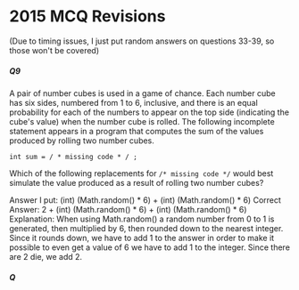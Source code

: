 # 2015 MCQ Revisions
(Due to timing issues, I just put random answers on questions 33-39, so those won't be covered)

##### Q9
A pair of number cubes is used in a game of chance. Each number cube has six sides, numbered from 1 to 6, inclusive, and there is an equal probability for each of the numbers to appear on the top side (indicating the cube's value) when the number cube is rolled. The following incomplete statement appears in a program that computes the sum of the values produced by rolling two number cubes.

`int sum = / * missing code * / ;`

Which of the following replacements for `/* missing code */` would best simulate the value produced as a result of rolling two number cubes?

Answer I put: (int) (Math.random() * 6) + (int) (Math.random() * 6)
Correct Answer: 2 + (int) (Math.random() * 6) + (int) (Math.random() * 6)
Explanation: When using Math.random() a random number from 0 to 1 is generated, then multiplied by 6, then rounded down to the nearest integer. Since it rounds down, we have to add 1 to the answer in order to make it possible to even get a value of 6 we have to add 1 to the integer. Since there are 2 die, we add 2.


##### Q

